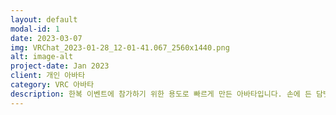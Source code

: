 ```yaml
---
layout: default
modal-id: 1
date: 2023-03-07
img: VRChat_2023-01-28_12-01-41.067_2560x1440.png
alt: image-alt
project-date: Jan 2023
client: 개인 아바타
category: VRC 아바타
description: 한복 이벤트에 참가하기 위한 용도로 빠르게 만든 아바타입니다. 손에 든 담뱃대는 직접 모델링했습니다.
---
```

